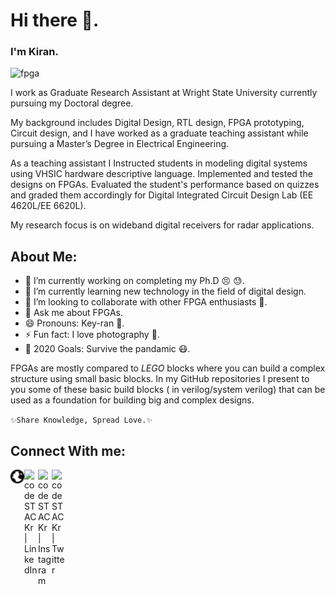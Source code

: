 # Hi there 👋.

### I'm Kiran.

<!--![FPGA](fpga.png)-->

![fpga](https://user-images.githubusercontent.com/34355273/89976131-a2260700-dc35-11ea-8b5d-8a62fd78734a.png)

I work as Graduate Research Assistant at Wright State University currently pursuing my Doctoral degree.

My background includes Digital Design, RTL design, FPGA prototyping, Circuit design, and I have worked as a graduate teaching assistant while pursuing a Master’s Degree in Electrical Engineering.

As a teaching assistant I Instructed students in modeling digital systems using VHSIC hardware descriptive language. Implemented and tested the designs on FPGAs. Evaluated the student's performance based on quizzes and graded them accordingly for Digital Integrated Circuit Design Lab (EE 4620L/EE 6620L).

My research focus is on wideband digital receivers for radar applications.

## About Me:

- 🔭 I’m currently working on completing my Ph.D :persevere: :sweat:.
- 🌱 I’m currently learning new technology in the field of digital design.
- 👯 I’m looking to collaborate with other FPGA enthusiasts :handshake:.
- 💬 Ask me about FPGAs.
- 😄 Pronouns: Key-ran :rofl:.
- ⚡ Fun fact: I love photography :camera_flash:.
- :goal_net: 2020 Goals: Survive the pandamic	:mask:.


FPGAs are mostly compared to _LEGO_ blocks where you can build a complex structure using small basic blocks. In my GitHub repositories I present to you some of these basic  build blocks ( in verilog/system verilog) that can be used as a foundation for building big and complex designs.

`✨Share Knowledge, Spread Love.✨`


## Connect With me:
[<img align="left" alt="codeSTACKr.com" width="22px" src="https://raw.githubusercontent.com/iconic/open-iconic/master/svg/globe.svg" />][website]
[<img align="left" alt="codeSTACKr | LinkedIn" width="22px" src="https://cdn.jsdelivr.net/npm/simple-icons@v3/icons/linkedin.svg" />][linkedin]
[<img align="left" alt="codeSTACKr | Instagram" width="22px" src="https://cdn.jsdelivr.net/npm/simple-icons@v3/icons/instagram.svg" />][instagram]
[<img align="left" alt="codeSTACKr | Twitter" width="22px" src="https://cdn.jsdelivr.net/npm/simple-icons@v3/icons/twitter.svg" />][twitter]

<br />
<br />

<!--![YOUR github stats](https://github-readme-stats.vercel.app/api?username=Kiran760043) -->


[website]: https://kiranj.com/
[linkedin]: https://www.linkedin.com/in/kiran760043/
[instagram]: https://www.instagram.com/kireative_/
[twitter]: https://twitter.com/kiran760043
